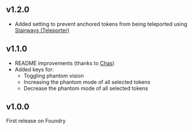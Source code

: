 ## v1.2.0
- Added setting to prevent anchored tokens from being teleported using [Stairways (Teleporter)](https://foundryvtt.com/packages/stairways)

## v1.1.0
- README improvements (thanks to [Chas](https://github.com/ChasarooniZ))
- Added keys for:
  - Toggling phantom vision
  - Increasing the phantom mode of all selected tokens
  - Decrease the phantom mode of all selected tokens

## v1.0.0
First release on Foundry
